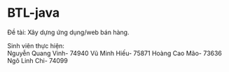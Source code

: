 # BTL-java

Đề tài: Xây dựng ứng dụng/web bán hàng.

Sinh viên thực hiện:	 
Nguyễn Quang Vinh- 74940
Vũ Minh Hiếu- 75871
Hoàng Cao Mão- 73636
Ngô Linh Chi- 74099

